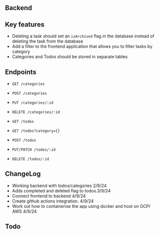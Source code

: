 
## Backend

## Key features
- Deleting a task should set an `isArchived` flag in the database instead of deleting the task from the database
- Add a filter to the frontend application that allows you to filter tasks by category
- Categories and Todos should be stored in separate tables

## Endpoints
- `GET /categories`
- `POST /categories`
- `PUT /categories/:id`
- `DELETE /categories/:id`

- `GET /todos`
- `GET /todos?category={}`
- `POST /todos`
- `PUT/PATCH /todos/:id`
- `DELETE /todos/:id`


## ChangeLog
- Working backend with todos/categories 2/9/24
- Adds completed and deleted flag to todos.3/9/24
- Connect frontend to backend 4/9/24
- Create github actions integration. 4/9/24
- Work out how to containerise the app using docker and host on GCP/ AWS 4/9/24



## Todo

